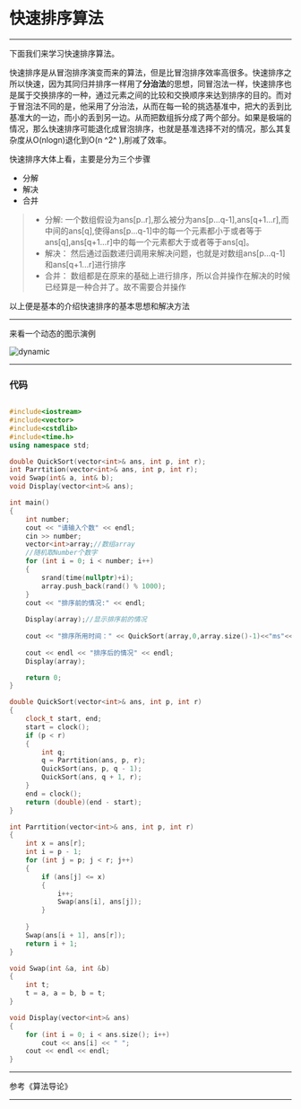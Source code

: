 
# 快速排序算法

---

下面我们来学习快速排序算法。

快速排序是从冒泡排序演变而来的算法，但是比冒泡排序效率高很多。快速排序之所以快速，因为其同归并排序一样用了**分治法**的思想，同冒泡法一样，快速排序也是属于交换排序的一种，通过元素之间的比较和交换顺序来达到排序的目的。而对于冒泡法不同的是，他采用了分治法，从而在每一轮的挑选基准中，把大的丢到比基准大的一边，而小的丢到另一边。从而把数组拆分成了两个部分。如果是极端的情况，那么快速排序可能退化成冒泡排序，也就是基准选择不对的情况，那么其复杂度从O(nlogn)退化到O(n ^2^ ),削减了效率。


快速排序大体上看，主要是分为三个步骤

- 分解
- 解决
- 合并

> - 分解: 一个数组假设为ans[p..r],那么被分为ans[p...q-1],ans[q+1...r],而中间的ans[q],使得ans[p...q-1]中的每一个元素都小于或者等于ans[q],ans[q+1...r]中的每一个元素都大于或者等于ans[q]。
> - 解决： 然后通过函数递归调用来解决问题，也就是对数组ans[p...q-1]和ans[q+1...r]进行排序
> - 合并： 数组都是在原来的基础上进行排序，所以合并操作在解决的时候已经算是一种合并了。故不需要合并操作
 
以上便是基本的介绍快速排序的基本思想和解决方法

---

来看一个动态的图示演例

![dynamic]()


---

### 代码

```c++

#include<iostream>
#include<vector>
#include<cstdlib>
#include<time.h>
using namespace std;

double QuickSort(vector<int>& ans, int p, int r);
int Parrtition(vector<int>& ans, int p, int r);
void Swap(int& a, int& b);
void Display(vector<int>& ans);

int main()
{
	int number;
	cout << "请输入个数" << endl;
	cin >> number;
	vector<int>array;//数组array
	//随机取Number个数字
	for (int i = 0; i < number; i++)
	{
		srand(time(nullptr)+i);
		array.push_back(rand() % 1000);
	}
	cout << "排序前的情况:" << endl;
	
	Display(array);//显示排序前的情况
	
	cout << "排序所用时间：" << QuickSort(array,0,array.size()-1)<<"ms"<<endl;
	
	cout << endl << "排序后的情况" << endl;
	Display(array);

	return 0;
}

double QuickSort(vector<int>& ans, int p, int r)
{
	clock_t start, end;
	start = clock();
	if (p < r)
	{
		int q;
		q = Parrtition(ans, p, r);
		QuickSort(ans, p, q - 1);
		QuickSort(ans, q + 1, r);
	}
	end = clock();
	return (double)(end - start);
}

int Parrtition(vector<int>& ans, int p, int r)
{
	int x = ans[r];
	int i = p - 1;
	for (int j = p; j < r; j++)
	{
		if (ans[j] <= x)
		{
			i++;
			Swap(ans[i], ans[j]);
		}
		
	}
	Swap(ans[i + 1], ans[r]);
	return i + 1;
}

void Swap(int &a, int &b)
{
	int t;
	t = a, a = b, b = t;
}

void Display(vector<int>& ans)
{
	for (int i = 0; i < ans.size(); i++)
		cout << ans[i] << " ";
	cout << endl << endl;
}

```

----

参考《算法导论》

---

